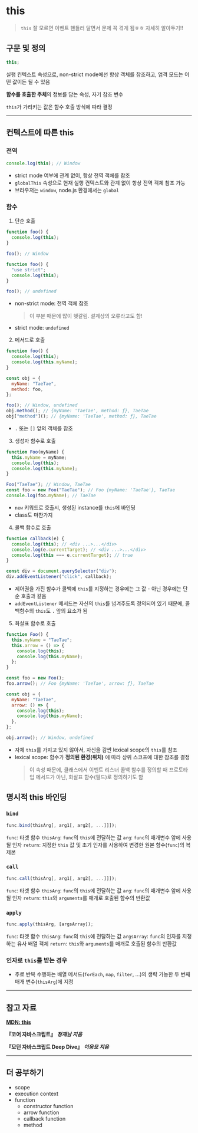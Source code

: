 # this

> `this` 잘 모르면 이벤트 핸들러 달면서 문제 꼭 겪게 됨ㅎㅎ 자세히 알아두기!!

## 구문 및 정의

```js
this;
```

실행 컨텍스트 속성으로, non-strict mode에선 항상 객체를 참조하고, 엄격 모드는 어떤 값이든 될 수 있음

**함수를 호출한 주체**의 정보를 담는 속성, 자기 참조 변수

`this`가 가리키는 값은 함수 호출 방식에 따라 결정

---

## 컨텍스트에 따른 this

### 전역

```js
console.log(this); // Window
```

- strict mode 여부에 관계 없이, 항상 전역 객체를 참조
- `globalThis` 속성으로 현재 실행 컨텍스트와 관계 없이 항상 전역 객체 참조 가능
- 브라우저는 `window`, node.js 환경에서는 `global`

### 함수

1. 단순 호출

```js
function foo() {
  console.log(this);
}

foo(); // Window
```

```js
function foo() {
  "use strict";
  console.log(this);
}

foo(); // undefined
```

- non-strict mode: 전역 객체 참조
  > 이 부분 때문에 많이 헷갈림. 설계상의 오류라고도 함!
- strict mode: `undefined`

2. 메서드로 호출

```js
function foo() {
  console.log(this);
  console.log(this.myName);
}

const obj = {
  myName: "TaeTae",
  method: foo,
};

foo(); // Window, undefined
obj.method(); // {myName: 'TaeTae', method: ƒ}, TaeTae
obj["method"](); // {myName: 'TaeTae', method: ƒ}, TaeTae
```

- `.` 또는 `[]` 앞의 객체를 참조

3. 생성자 함수로 호출

```js
function Foo(myName) {
  this.myName = myName;
  console.log(this);
  console.log(this.myName);
}

Foo("TaeTae"); // Window, TaeTae
const foo = new Foo("TaeTae"); // Foo {myName: 'TaeTae'}, TaeTae
console.log(foo.myName); // TaeTae
```

- `new` 키워드로 호출시, 생성된 instance를 `this`에 바인딩
- class도 마찬가지

4. 콜백 함수로 호출

```js
function callback(e) {
  console.log(this); // <div ...>...</div>
  console.log(e.currentTarget); // <div ...>...</div>
  console.log(this === e.currentTarget); // true
}

const div = document.querySelector("div");
div.addEventListener("click", callback);
```

- 제어권을 가진 함수가 콜백에 `this`를 지정하는 경우에는 그 값 - 아닌 경우에는 단순 호출과 같음
- `addEventListener` 메서드는 자신의 `this`를 넘겨주도록 정의되어 있기 때문에, 콜백함수의 `this`도 `.` 앞의 요소가 됨

5. 화살표 함수로 호출

```js
function Foo() {
  this.myName = "TaeTae";
  this.arrow = () => {
    console.log(this);
    console.log(this.myName);
  };
}

const foo = new Foo();
foo.arrow(); // Foo {myName: 'TaeTae', arrow: ƒ}, TaeTae

const obj = {
  myName: "TaeTae",
  arrow: () => {
    console.log(this);
    console.log(this.myName);
  },
};

obj.arrow(); // Window, undefined
```

- 자체 `this`를 가지고 있지 않아서, 자신을 감싼 lexical scope의 `this`를 참조
- lexical scope: 함수가 **정의된 환경(위치)** 에 따라 상위 스코프에 대한 참조를 결정
  > 이 속성 때문에, 클래스에서 이벤트 리스너 콜백 함수를 정의할 때 프로토타입 메서드가 아닌, 화살표 함수(필드)로 정의하기도 함

## 명시적 this 바인딩

### `bind`

```js
func.bind(thisArg[, arg1[, arg2[, ...]]]);
```

`func`: 타겟 함수
`thisArg`: `func`의 `this`에 전달하는 값
`arg`: `func`의 매개변수 앞에 사용될 인자
`return`: 지정한 `this` 값 및 초기 인자를 사용하여 변경한 원본 함수(`func`)의 복제본

### `call`

```js
func.call(thisArg[, arg1[, arg2[, ...]]]);
```

`func`: 타겟 함수
`thisArg`: `func`의 `this`에 전달하는 값
`arg`: `func`의 매개변수 앞에 사용될 인자
`return`: `this`와 `arguments`를 매개로 호출된 함수의 반환값

### `apply`

```js
func.apply(thisArg, [argsArray]);
```

`func`: 타겟 함수
`thisArg`: `func`의 `this`에 전달하는 값
`argsArray`: `func`의 인자를 지정하는 유사 배열 객체
`return`: `this`와 `arguments`를 매개로 호출된 함수의 반환값

### 인자로 `this`를 받는 경우

- 주로 반복 수행하는 배열 메서드(`forEach`, `map`, `filter`, ...)의 생략 가능한 두 번째 매개 변수(`thisArg`)에 지정

---

## 참고 자료

[**MDN: this**](https://developer.mozilla.org/ko/docs/Web/JavaScript/Reference/Operators/this)

**『코어 자바스크립트』** **_정재남 지음_**

**『모던 자바스크립트 Deep Dive』** **_이웅모 지음_**

---

## 더 공부하기

- scope
- execution context
- function
  - constructor function
  - arrow function
  - callback function
  - method
